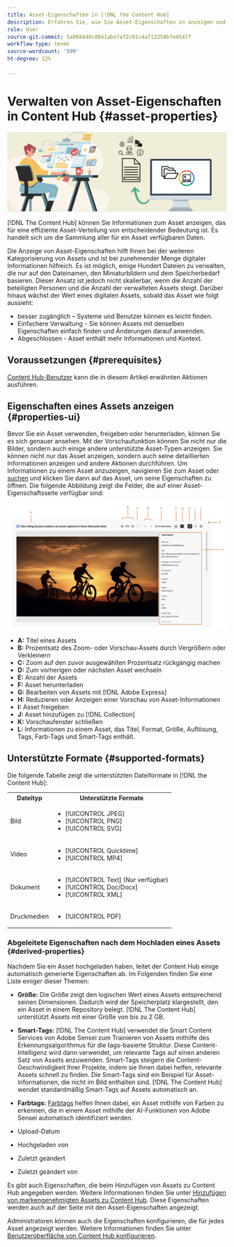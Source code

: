 ```yaml
---
title: Asset-Eigenschaften in [!DNL the Content Hub]
description: Erfahren Sie, wie Sie Asset-Eigenschaften in anzeigen und verwalten [!DNL Content Hub]
role: User
source-git-commit: 5a968440c8841abe7af2c81c4af12258b7e4547f
workflow-type: tm+mt
source-wordcount: '599'
ht-degree: 12%

---
```



# Verwalten von Asset-Eigenschaften in Content Hub {#asset-properties}

![Metadaten-Bannerbild](assets/metadata-banner-image.png)

[!DNL The Content Hub] können Sie Informationen zum Asset anzeigen, das für eine effiziente Asset-Verteilung von entscheidender Bedeutung ist. Es handelt sich um die Sammlung aller für ein Asset verfügbaren Daten.

Die Anzeige von Asset-Eigenschaften hilft Ihnen bei der weiteren Kategorisierung von Assets und ist bei zunehmender Menge digitaler Informationen hilfreich. Es ist möglich, einige Hundert Dateien zu verwalten, die nur auf den Dateinamen, den Miniaturbildern und dem Speicherbedarf basieren. Dieser Ansatz ist jedoch nicht skalierbar, wenn die Anzahl der beteiligten Personen und die Anzahl der verwalteten Assets steigt. Darüber hinaus wächst der Wert eines digitalen Assets, sobald das Asset wie folgt aussieht:

* besser zugänglich – Systeme und Benutzer können es leicht finden.
* Einfachere Verwaltung - Sie können Assets mit denselben Eigenschaften einfach finden und Änderungen darauf anwenden.
* Abgeschlossen - Asset enthält mehr Informationen und Kontext.

## Voraussetzungen {#prerequisites}

[Content Hub-Benutzer](deploy-content-hub.md#onboard-content-hub-users) kann die in diesem Artikel erwähnten Aktionen ausführen.

## Eigenschaften eines Assets anzeigen {#properties-ui}

Bevor Sie ein Asset verwenden, freigeben oder herunterladen, können Sie es sich genauer ansehen. Mit der Vorschaufunktion können Sie nicht nur die Bilder, sondern auch einige andere unterstützte Asset-Typen anzeigen. Sie können nicht nur das Asset anzeigen, sondern auch seine detaillierten Informationen anzeigen und andere Aktionen durchführen. Um Informationen zu einem Asset anzuzeigen, navigieren Sie zum Asset oder [suchen](search-assets.md) und klicken Sie dann auf das Asset, um seine Eigenschaften zu öffnen. Die folgende Abbildung zeigt die Felder, die auf einer Asset-Eigenschaftsseite verfügbar sind:

![Eigenschaften einer Asset-Benutzeroberfläche](assets/properties-ui.png)

* **A:** Titel eines Assets
* **B:** Prozentsatz des Zoom- oder Vorschau-Assets durch Vergrößern oder Verkleinern
* **C:** Zoom auf den zuvor ausgewählten Prozentsatz rückgängig machen
* **D:** Zum vorherigen oder nächsten Asset wechseln
* **E:** Anzahl der Assets
* **F:** Asset herunterladen
* **G:** Bearbeiten von Assets mit [!DNL Adobe Express]
* **H:** Reduzieren oder Anzeigen einer Vorschau von Asset-Informationen
* **I:** Asset freigeben
* **J:** Asset hinzufügen zu [!DNL Collection]
* **K:** Vorschaufenster schließen
* **L:** Informationen zu einem Asset, das Titel, Format, Größe, Auflösung, Tags, Farb-Tags und Smart-Tags enthält.

## Unterstützte Formate {#supported-formats}

Die folgende Tabelle zeigt die unterstützten Dateiformate in [!DNL the Content Hub]:

<table> 
    <tbody>
     <tr>
      <th><strong>Dateityp</strong></th>
      <th><strong>Unterstützte Formate</strong></th>
     </tr>
     <tr>
      <td>Bild</td>
      <td>
        <ul>
            <li>[!UICONTROL JPEG]</li> 
            <li>[!UICONTROL PNG]</li> 
            <li>[!UICONTROL SVG]</li>
        </ul>
      </td>
     </tr>
     <tr>
      <td>Video </td>
      <td>
        <ul>
            <li>[!UICONTROL Quicktime]</li>  
            <li>[!UICONTROL MP4]</li> 
        </ul>
      </td>
     </tr>
      <tr>
      <td>Dokument</td>
      <td>
        <ul>
            <li>[!UICONTROL Text] (Nur verfügbar)</li>  
            <li>[!UICONTROL Doc/Docx]</li> 
            <li>[!UICONTROL XML]</li>
        </ul>
      </td>
     </tr>
     <tr>
      <td>Druckmedien</td>
      <td>
        <ul>
            <li>[!UICONTROL PDF]</li>  
        </ul>
      </td>
     </tr>  
    </tbody>
   </table>

### Abgeleitete Eigenschaften nach dem Hochladen eines Assets {#derived-properties}

Nachdem Sie ein Asset hochgeladen haben, leitet der Content Hub einige automatisch generierte Eigenschaften ab. Im Folgenden finden Sie eine Liste einiger dieser Themen:

* **Größe:** Die Größe zeigt den logischen Wert eines Assets entsprechend seinen Dimensionen. Dadurch wird der Speicherplatz klargestellt, den ein Asset in einem Repository belegt. [!DNL The Content Hub] unterstützt Assets mit einer Größe von bis zu 2 GB.

<!--* **Tags:** Tags help you categorize assets that can be browsed and searched more efficiently. Tagging helps in propagating the appropriate taxonomy to other users and workflows. -->

* **Smart-Tags:** [!DNL The Content Hub] verwendet die Smart Content Services von Adobe Sensei zum Trainieren von Assets mithilfe des Erkennungsalgorithmus für die tags-basierte Struktur. Diese Content-Intelligenz wird dann verwendet, um relevante Tags auf einen anderen Satz von Assets anzuwenden. Smart-Tags steigern die Content-Geschwindigkeit Ihrer Projekte, indem sie Ihnen dabei helfen, relevante Assets schnell zu finden. Die Smart-Tags sind ein Beispiel für Asset-Informationen, die nicht im Bild enthalten sind. [!DNL The Content Hub] wendet standardmäßig Smart-Tags auf Assets automatisch an.

* **Farbtags:** [Farbtags](#https://experienceleague.adobe.com/docs/experience-manager-cloud-service/content/assets/manage/color-tag-images.html?lang=en) helfen Ihnen dabei, ein Asset mithilfe von Farben zu erkennen, die in einem Asset mithilfe der AI-Funktionen von Adobe Sensei automatisch identifiziert werden.

* Upload-Datum

* Hochgeladen von

* Zuletzt geändert

* Zuletzt geändert von

Es gibt auch Eigenschaften, die beim Hinzufügen von Assets zu Content Hub angegeben werden. Weitere Informationen finden Sie unter [Hinzufügen von markengenehmigten Assets zu Content Hub](upload-brand-approved-assets.md). Diese Eigenschaften werden auch auf der Seite mit den Asset-Eigenschaften angezeigt.

Administratoren können auch die Eigenschaften konfigurieren, die für jedes Asset angezeigt werden. Weitere Informationen finden Sie unter [Benutzeroberfläche von Content Hub konfigurieren](configure-content-hub-ui-options.md#configure-asset-details-content-hub).

<!--

### Date range {#date-range} 

The date range allows you to select dates you want to see the assets. You can customize date range by choosing the start and end dates. 

-->

